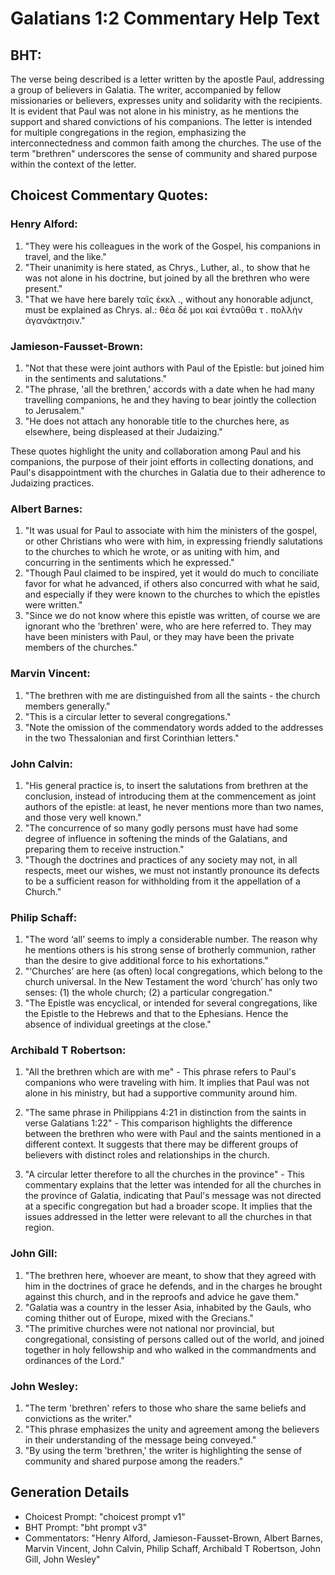 # Galatians 1:2 Commentary Help Text

## BHT:
The verse being described is a letter written by the apostle Paul, addressing a group of believers in Galatia. The writer, accompanied by fellow missionaries or believers, expresses unity and solidarity with the recipients. It is evident that Paul was not alone in his ministry, as he mentions the support and shared convictions of his companions. The letter is intended for multiple congregations in the region, emphasizing the interconnectedness and common faith among the churches. The use of the term "brethren" underscores the sense of community and shared purpose within the context of the letter.

## Choicest Commentary Quotes:
### Henry Alford:
1. "They were his colleagues in the work of the Gospel, his companions in travel, and the like."
2. "Their unanimity is here stated, as Chrys., Luther, al., to show that he was not alone in his doctrine, but joined by all the brethren who were present."
3. "That we have here barely ταῖς ἐκκλ ., without any honorable adjunct, must be explained as Chrys. al.: θέα δέ μοι καὶ ἐνταῦθα τ . πολλὴν ἀγανάκτησιν."

### Jamieson-Fausset-Brown:
1. "Not that these were joint authors with Paul of the Epistle: but joined him in the sentiments and salutations."
2. "The phrase, 'all the brethren,' accords with a date when he had many travelling companions, he and they having to bear jointly the collection to Jerusalem."
3. "He does not attach any honorable title to the churches here, as elsewhere, being displeased at their Judaizing."

These quotes highlight the unity and collaboration among Paul and his companions, the purpose of their joint efforts in collecting donations, and Paul's disappointment with the churches in Galatia due to their adherence to Judaizing practices.

### Albert Barnes:
1. "It was usual for Paul to associate with him the ministers of the gospel, or other Christians who were with him, in expressing friendly salutations to the churches to which he wrote, or as uniting with him, and concurring in the sentiments which he expressed."
2. "Though Paul claimed to be inspired, yet it would do much to conciliate favor for what he advanced, if others also concurred with what he said, and especially if they were known to the churches to which the epistles were written."
3. "Since we do not know where this epistle was written, of course we are ignorant who the 'brethren' were, who are here referred to. They may have been ministers with Paul, or they may have been the private members of the churches."

### Marvin Vincent:
1. "The brethren with me are distinguished from all the saints - the church members generally."
2. "This is a circular letter to several congregations."
3. "Note the omission of the commendatory words added to the addresses in the two Thessalonian and first Corinthian letters."

### John Calvin:
1. "His general practice is, to insert the salutations from brethren at the conclusion, instead of introducing them at the commencement as joint authors of the epistle: at least, he never mentions more than two names, and those very well known."
2. "The concurrence of so many godly persons must have had some degree of influence in softening the minds of the Galatians, and preparing them to receive instruction."
3. "Though the doctrines and practices of any society may not, in all respects, meet our wishes, we must not instantly pronounce its defects to be a sufficient reason for withholding from it the appellation of a Church."

### Philip Schaff:
1. "The word ‘all’ seems to imply a considerable number. The reason why he mentions others is his strong sense of brotherly communion, rather than the desire to give additional force to his exhortations."
2. "‘Churches’ are here (as often) local congregations, which belong to the church universal. In the New Testament the word ‘church’ has only two senses: (1) the whole church; (2) a particular congregation."
3. "The Epistle was encyclical, or intended for several congregations, like the Epistle to the Hebrews and that to the Ephesians. Hence the absence of individual greetings at the close."

### Archibald T Robertson:
1. "All the brethren which are with me" - This phrase refers to Paul's companions who were traveling with him. It implies that Paul was not alone in his ministry, but had a supportive community around him. 

2. "The same phrase in Philippians 4:21 in distinction from the saints in verse Galatians 1:22" - This comparison highlights the difference between the brethren who were with Paul and the saints mentioned in a different context. It suggests that there may be different groups of believers with distinct roles and relationships in the church. 

3. "A circular letter therefore to all the churches in the province" - This commentary explains that the letter was intended for all the churches in the province of Galatia, indicating that Paul's message was not directed at a specific congregation but had a broader scope. It implies that the issues addressed in the letter were relevant to all the churches in that region.

### John Gill:
1. "The brethren here, whoever are meant, to show that they agreed with him in the doctrines of grace he defends, and in the charges he brought against this church, and in the reproofs and advice he gave them."
2. "Galatia was a country in the lesser Asia, inhabited by the Gauls, who coming thither out of Europe, mixed with the Grecians."
3. "The primitive churches were not national nor provincial, but congregational, consisting of persons called out of the world, and joined together in holy fellowship and who walked in the commandments and ordinances of the Lord."

### John Wesley:
1. "The term 'brethren' refers to those who share the same beliefs and convictions as the writer."
2. "This phrase emphasizes the unity and agreement among the believers in their understanding of the message being conveyed."
3. "By using the term 'brethren,' the writer is highlighting the sense of community and shared purpose among the readers."


## Generation Details
- Choicest Prompt: "choicest prompt v1"
- BHT Prompt: "bht prompt v3"
- Commentators: "Henry Alford, Jamieson-Fausset-Brown, Albert Barnes, Marvin Vincent, John Calvin, Philip Schaff, Archibald T Robertson, John Gill, John Wesley"
